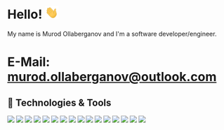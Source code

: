 # Hello! <img src="https://github.com/MurodOllaberganov/MurodOllaberganov/blob/main/wave.gif" width="30px">

My name is Murod Ollaberganov and I'm a software developer/engineer.

# E-Mail: murod.ollaberganov@outlook.com

## 🔧 Technologies & Tools
![](https://img.shields.io/badge/-Eclipse_IDEA-informational?style=flat&logo=eclipse-idea&color=2bbc8a)
![](https://img.shields.io/badge/Intellij_IDEA-informational?style=flat&logo=intellij-idea&color=2bbc8a)
![](https://img.shields.io/badge/VSCode-informational?style=flat&logo=vscode&color=2bbc8a)
![](https://img.shields.io/badge/Java-informational?style=flat&logo=java&color=2bbc8a)
![](https://img.shields.io/badge/Javascript-informational?style=flat&logo=javascript&color=2bbc8a)
![](https://img.shields.io/badge/Typescript-informational?style=flat&logo=typescript&color=2bbc8a)
![](https://img.shields.io/badge/React-informational?style=flat&logo=react&color=2bbc8a)
![](https://img.shields.io/badge/Bash-informational?style=flat&logo=gnu-bash&logoColor=white&color=2bbc8a)
![](https://img.shields.io/badge/Code-SQL-informational?style=flat&logo=sql&color=2bbc8a)
![](https://img.shields.io/badge/Code-NOSQL-informational?style=flat&logo=nosql&color=2bbc8a)
![](https://img.shields.io/badge/Tools-Docker-informational?style=flat&logo=docker&logoColor=white&color=2bbc8a)
![](https://img.shields.io/badge/BuildTool-Maven-informational?style=flat&logo=maven&color=2bbc8a)
![](https://img.shields.io/badge/BuildTool-Gradle-informational?style=flat&logo=gradle&color=2bbc8a)
![](https://img.shields.io/badge/Framework-SpringBoot-informational?style=flat&logo=spring-boot&color=2bbc8a)
![](https://img.shields.io/badge/HTML5-informational?style=flat&logo=html5&color=2bbc8a)
![](https://img.shields.io/badge/CSS3-informational?style=flat&logo=css3&color=2bbc8a)

